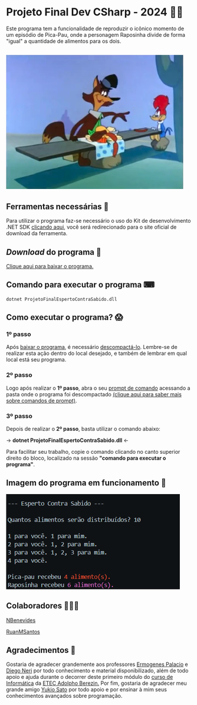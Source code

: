 # Projeto Final Dev CSharp - 2024 👨‍💻
Este programa tem a funcionalidade de reproduzir o icônico momento de um episódio de Pica-Pau, onde a personagem Raposinha divide de forma "igual" a quantidade de alimentos para os dois.

![Imagem da cena icônica entre Pica-pau e Raposinha](imagens/imagem1.webp)
---

## Ferramentas necessárias 🔧
Para utilizar o programa faz-se necessário o uso do Kit de desenvolvimento .NET SDK [clicando aqui](https://dotnet.microsoft.com/pt-br/download), você será redirecionado para o site oficial de download da ferramenta.

## _Download_ do programa 💾
[Clique aqui para baixar o programa.](dist/ProjetoFinalEspertoContraSabido.zip)

## Comando para executar o programa ⌨

```
dotnet ProjetoFinalEspertoContraSabido.dll
```

## Como executar o programa? 😱

### 1º passo
Após [baixar o programa](dist/ProjetoFinalEspertoContraSabido.zip), é necessário [descompactá-lo](https://support.microsoft.com/pt-br/windows/compactar-e-descompactar-arquivos-8d28fa72-f2f9-712f-67df-f80cf89fd4e5#:~:text=Para%20descompactar%20um%20%C3%BAnico%20arquivo,..e%20siga%20as%20instru%C3%A7%C3%B5es.). Lembre-se de realizar esta ação dentro do local desejado, e também de lembrar em qual local está seu programa.

### 2º passo
Logo após realizar o **1º passo**, abra o seu [prompt de comando](https://tecnoblog.net/responde/7-maneiras-de-abrir-o-prompt-de-comando-no-windows-10-e-11/) acessando a pasta onde o programa foi descompactado [(clique aqui para saber mais sobre comandos de prompt)](https://dtnetwork.com.br/comandos-basicos-do-cmd/).

### 3º passo
Depois de realizar o **2º passo**, basta utilizar o comando abaixo:

-> **dotnet ProjetoFinalEspertoContraSabido.dll** <-

Para facilitar seu trabalho, copie o comando clicando no canto superior direito do bloco, localizado na sessão **"comando para executar o programa"**.

## Imagem do programa em funcionamento 📸

![Imagem do programa em funcionamento](imagens/imagem2.png)

## Colaboradores 🤜💥🤛

[NBenevides](https://github.com/NBenevides)

[RuanMSantos](https://github.com/RuanMSantos)

## Agradecimentos 🤝
Gostaria de agradecer grandemente aos professores [Ermogenes Palacio](https://github.com/ermogenes) e [Diego Neri](https://github.com/diegoneri) por todo conhecimento e material disponibilizado, além de todo apoio e ajuda durante o decorrer deste primeiro módulo do [curso de Informática](https://etecab.cps.sp.gov.br/cursos/cursos-tecnicos-modalidade-presencial/informatica/) da [ETEC Adolpho Berezin.](https://etecab.cps.sp.gov.br/) Por fim, gostaria de agradecer meu grande amigo [Yukio Sato](https://github.com/yukio-sato) por todo apoio e por ensinar à mim seus conhecimentos avançados sobre programação.